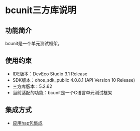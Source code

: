 # bcunit三方库说明
## 功能简介
bcunit是一个单元测试框架。
## 使用约束
- IDE版本：DevEco Studio 3.1 Release
- SDK版本：ohos_sdk_public 4.0.8.1 (API Version 10 Release)
- 三方库版本：5.2.62
- 当前适配的功能：bcunit是一个C语言单元测试框架

## 集成方式
+ [应用hap包集成](docs/hap_integrate.md)
